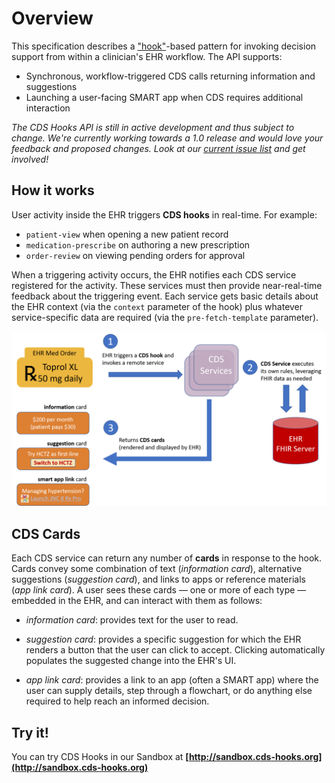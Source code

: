 # Overview

This specification describes a
["hook"](http://en.wikipedia.org/wiki/Hooking)-based pattern for invoking
decision support from within a clinician's EHR workflow. The API supports:

 * Synchronous, workflow-triggered CDS calls returning information and suggestions
 * Launching a user-facing SMART app when CDS requires additional interaction

 *The CDS Hooks API is still in active development and thus subject to change. We're currently working towards a 1.0 release and would love your feedback and proposed changes. Look at our <a href="http://github.com/cds-hooks/docs/issues">current issue list</a> and get involved!*


## How it works

User activity inside the EHR triggers **CDS hooks** in real-time.  For example:

* `patient-view` when opening a new patient record
* `medication-prescribe` on authoring a new prescription
* `order-review` on viewing pending orders for approval


When a triggering activity occurs, the EHR notifies each CDS service registered for the activity. These services must then provide near-real-time feedback about the triggering event. Each service gets basic details about the EHR
context (via the `context` parameter of the hook) plus whatever
service-specific data are required (via the `pre-fetch-template` parameter).

![CDS Hooks Overview](images/overview.png)

## CDS Cards

Each CDS service can return any number of **cards** in response to the hook.
Cards convey some combination of text (*information card*), alternative
suggestions (*suggestion card*), and links to apps or reference
materials (*app link card*). A user sees these cards — one or more of each type
— embedded in the EHR, and can interact with them as follows:

* *information card*: provides text for the user to read.

* *suggestion card*: provides a specific suggestion for which the EHR renders a button that the user can click to accept. Clicking automatically populates the suggested change into the EHR's UI.

* *app link card*: provides a link to an app (often a SMART app) where the user can supply details, step through a flowchart, or do anything else required to help reach an informed decision.

## Try it!

You can try CDS Hooks in our Sandbox at **[http://sandbox.cds-hooks.org](http://sandbox.cds-hooks.org)**
